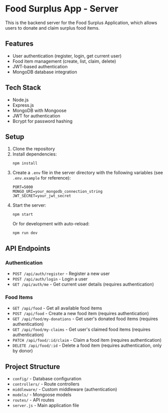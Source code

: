# Food Surplus App - Server

This is the backend server for the Food Surplus Application, which allows users to donate and claim surplus food items.

## Features

- User authentication (register, login, get current user)
- Food item management (create, list, claim, delete)
- JWT-based authentication
- MongoDB database integration

## Tech Stack

- Node.js
- Express.js
- MongoDB with Mongoose
- JWT for authentication
- Bcrypt for password hashing

## Setup

1. Clone the repository
2. Install dependencies:
   ```
   npm install
   ```
3. Create a `.env` file in the server directory with the following variables (see `.env.example` for reference):
   ```
   PORT=5000
   MONGO_URI=your_mongodb_connection_string
   JWT_SECRET=your_jwt_secret
   ```
4. Start the server:
   ```
   npm start
   ```
   Or for development with auto-reload:
   ```
   npm run dev
   ```

## API Endpoints

### Authentication

- `POST /api/auth/register` - Register a new user
- `POST /api/auth/login` - Login a user
- `GET /api/auth/me` - Get current user details (requires authentication)

### Food Items

- `GET /api/food` - Get all available food items
- `POST /api/food` - Create a new food item (requires authentication)
- `GET /api/food/my-donations` - Get user's donated food items (requires authentication)
- `GET /api/food/my-claims` - Get user's claimed food items (requires authentication)
- `PATCH /api/food/:id/claim` - Claim a food item (requires authentication)
- `DELETE /api/food/:id` - Delete a food item (requires authentication, only by donor)

## Project Structure

- `config/` - Database configuration
- `controllers/` - Route controllers
- `middleware/` - Custom middleware (authentication)
- `models/` - Mongoose models
- `routes/` - API routes
- `server.js` - Main application file